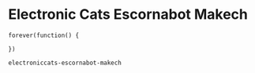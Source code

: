 # Electronic Cats Escornabot Makech

```blocks
forever(function() {

})
```

```package
electroniccats-escornabot-makech
```
